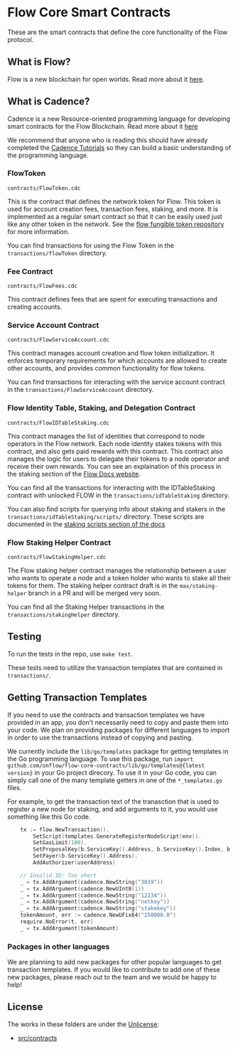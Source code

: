 # Flow Core Smart Contracts

These are the smart contracts that define the core functionality of the Flow protocol.

## What is Flow?

Flow is a new blockchain for open worlds. Read more about it [here](https://www.onflow.org/).

## What is Cadence?

Cadence is a new Resource-oriented programming language 
for developing smart contracts for the Flow Blockchain.
Read more about it [here](https://www.docs.onflow.org)

We recommend that anyone who is reading this should have already
completed the [Cadence Tutorials](https://docs.onflow.org/docs/getting-started-1) 
so they can build a basic understanding of the programming language.

### FlowToken

`contracts/FlowToken.cdc`

This is the contract that defines the network token for Flow. 
This token is used for account creation fees, transaction fees, staking, and more. It is 
implemented as a regular smart contract so that it can be easily used 
just like any other token in the network. See the [flow fungible token repository](https://github.com/onflow/flow-ft)
for more information.

You can find transactions for using the Flow Token in the `transactions/flowToken` directory.

### Fee Contract

`contracts/FlowFees.cdc`

This contract defines fees that are spent for executing transactions and creating accounts.

### Service Account Contract

`contracts/FlowServiceAccount.cdc`

This contract manages account creation and flow token initialization. It enforces temporary
requirements for which accounts are allowed to create other accounts, and provides common
functionality for flow tokens.

You can find transactions for interacting with the service account contract in the `transactions/FlowServiceAccount` directory.

### Flow Identity Table, Staking, and Delegation Contract

`contracts/FlowIDTableStaking.cdc`

This contract manages the list of identities that correspond to node operators in the Flow network.
Each node identity stakes tokens with this contract, and also gets paid rewards with this contract.
This contract also manages the logic for users to delegate their tokens to a node operator
and receive their own rewards. You can see an explaination of this process in the staking section
of the [Flow Docs website](https://docs.onflow.org/token/staking/).

You can find all the transactions for interacting with the IDTableStaking contract with unlocked FLOW
in the `transactions/idTableStaking` directory.

You can also find scripts for querying info about staking and stakers in the `transactions/idTableStaking/scripts/` directory.
These scripts are documented in the [staking scripts section of the docs](https://docs.onflow.org/staking/scripts/)

### Flow Staking Helper Contract

`contracts/FlowStakingHelper.cdc`

The Flow staking helper contract manages the relationship between a user who wants to operate a node
and a token holder who wants to stake all their tokens for them. The staking helper contract draft is
in the `max/staking-helper` branch in a PR and will be merged very soon.

You can find all the Staking Helper transactions in the `transactions/stakingHelper` directory.

## Testing

To run the tests in the repo, use `make test`.

These tests need to utilize the transaction templates that are contained in `transactions/`.

## Getting Transaction Templates

If you need to use the contracts and transaction templates we have provided in an app, you don't necessarily 
need to copy and paste them into your code. We plan on providing packages for different
languages to import in order to use the transactions instead of copying and pasting.

We currently include the `lib/go/templates` package for getting templates in the Go programming language.
To use this package, run `import github.com/onflow/flow-core-contracts/lib/go/templates@{latest version}`
in your Go project direcory. To use it in your Go code, you can simply call one of the many 
template getters in one of the `*_templates.go` files. 

For example, to get the transaction text of the tranasction that is used to register a new node
for staking, and add arguments to it, you would use something like this Go code.

```Go
    tx := flow.NewTransaction().
        SetScript(templates.GenerateRegisterNodeScript(env)).
        SetGasLimit(100).
        SetProposalKey(b.ServiceKey().Address, b.ServiceKey().Index, b.ServiceKey().SequenceNumber).
        SetPayer(b.ServiceKey().Address).
        AddAuthorizer(userAddress)

    // Invalid ID: Too short
    _ = tx.AddArgument(cadence.NewString("3039"))
    _ = tx.AddArgument(cadence.NewUInt8(1))
    _ = tx.AddArgument(cadence.NewString("12234"))
    _ = tx.AddArgument(cadence.NewString("netkey"))
    _ = tx.AddArgument(cadence.NewString("stakekey"))
    tokenAmount, err := cadence.NewUFix64("250000.0")
    require.NoError(t, err)
    _ = tx.AddArgument(tokenAmount)
```

### Packages in other languages

We are planning to add new packages for other popular languages to get transaction templates.
If you would like to contribute to add one of these new packages, please reach out
to the team and we would be happy to help!

## License 

The works in these folders are under the [Unlicense](https://github.com/dapperlabs/flow-core-contracts/blob/master/LICENSE):

- [src/contracts](https://github.com/dapperlabs/flow-core-contracts/tree/master/contracts)
